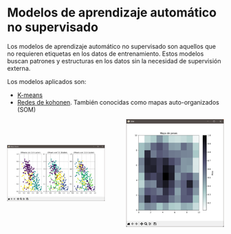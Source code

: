 # Modelos de aprendizaje automático no supervisado

Los modelos de aprendizaje automático no supervisado son aquellos que no requieren etiquetas en los datos de entrenamiento. Estos modelos buscan patrones y estructuras en los datos sin la necesidad de supervisión externa. 

Los modelos aplicados son:
- [K-means](/kmeans.py)
- [Redes de kohonen](/kohonen.py). También conocidas como mapas auto-organizados (SOM)

<Center style="display: flex; justify-content: space-between; gap: 16px; width: 100%; align-items: center;">
    <img src="assets/images/Screen_Kmeans.png" alt="K-means" style="width: 45%; height: auto;">
    <img src="assets/images/Screen_Kohonen.png" alt="Kohonen" style="width: 45%; height: auto;">
</Center>